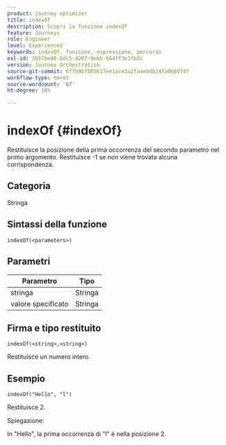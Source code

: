 ```yaml
---
product: journey optimizer
title: indexOf
description: Scopri la funzione indexOf
feature: Journeys
role: Engineer
level: Experienced
keywords: indexOf, funzione, espressione, percorso
exl-id: 3b57be48-8dc5-4207-9ebb-664ff3e1fb3c
version: Journey Orchestration
source-git-commit: 6f7b9bfb65617ee1ace3a2faaebdb24fa068d74f
workflow-type: tm+mt
source-wordcount: '67'
ht-degree: 16%

---
```


# indexOf {#indexOf}

Restituisce la posizione della prima occorrenza del secondo parametro nel primo argomento. Restituisce -1 se non viene trovata alcuna corrispondenza.

## Categoria

Stringa

## Sintassi della funzione

`indexOf(<parameters>)`

## Parametri

| Parametro | Tipo |
|-----------|------------------|
| stringa | Stringa |
| valore specificato | Stringa |

## Firma e tipo restituito

`indexOf(<string>,<string>)`

Restituisce un numero intero.

## Esempio

`indexOf("Hello", "l")`

Restituisce 2.

Spiegazione:

In &quot;Hello&quot;, la prima occorrenza di &quot;l&quot; è nella posizione 2.
